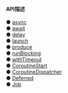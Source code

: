 #### API描述  

● [async](function/async.md)  
● [await]()  
● [delay]()  
● [launch](function/launch.md)  
● [produce](function/produce.md)    
● [runBlocking](function/runBlocking.md)  
● [withTimeout](function/withTimeout.md)  
● [CoroutineStart](librray/CoroutineStart.md)  
● [CoroutineDispatcher](librray/CoroutineDispatcher.md)  
● [Deferred](librray/Deferred.md)  
● [Job](librray/Job.md)  




